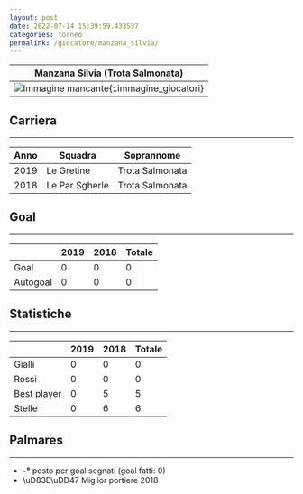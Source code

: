 ```yaml
---
layout: post
date: 2022-07-14 15:39:59.433537
categories: torneo
permalink: /giocatore/manzana_silvia/
---
```

<link rel='stylesheets' href='./../assets/giocatori.css'>

| Manzana Silvia (Trota Salmonata) |
|:-----:|
| ![Immagine mancante]('./../../assets/giocatori/manzana_silvia.png){:.immagine_giocatori} |


## Carriera
----

|Anno|Squadra|Soprannome|
|:---:|---|---|
|2019|Le Gretine|Trota Salmonata|
|2018|Le Par Sgherle|Trota Salmonata|


## Goal
----

| |2019|2018| Totale |
|---|---|---|---|
|Goal|0|0|0|
|Autogoal|0|0|0|


## Statistiche
----

| |2019|2018| Totale |
|---|---|---|---|
|Gialli|0|0|0|
|Rossi|0|0|0|
|Best player|0|5|5|
|Stelle|0|6|6|


## Palmares
----

- **-°** posto per goal segnati (goal fatti: 0)
- \uD83E\uDD47 Miglior portiere 2018